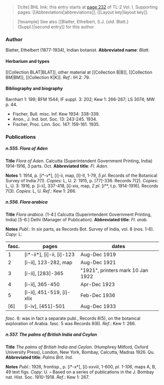 > [!cite] BHL link: this entry starts at [page 232](https://www.biodiversitylibrary.org/page/33120363) of TL-2 Vol. I.
> Supporting pages: [[Abbreviations|abbreviations]], [[Layout key|layout key]].

> [!example] See also [[Blatter, Ethelbert, S.J. {std. Blatt.} (Suppl.)|second entry]] for this author

### Author

Blatter, Ethelbert (1877-1934), Indian botanist. 
**Abbreviated name**: *Blatt.*

#### Herbarium and types

[[Collection BLAT|BLAT]], other material at [[Collection B|B]], [[Collection BM|BM]], [[Collection K|K]].
*Ref*.: IH 2: 79.

#### Bibliography and biography

Barnhart 1: 199; BFM 1544; IF suppl. 3: 202; Kew 1: 266-267; LS 3074; MW p. 44.
- Fischer, Bull. misc. Inf. Kew 1934: 338-339.
- Anon., J. Ind. bot. Soc. 13: 243-245. 1934.
- Fischer, Proc. Linn. Soc. 147: 159-161. 1935.

### Publications

##### n.555. Flora of Aden

**Title**
*Flora of Aden*. Calcutta (Superintendent Government Printing, India) 1914-1916, 3 parts. Oct.
**Abbreviated title**: *Fl. Aden*.

**Notes**
1: 1914, p. \[i\*-v\*\], \[i\]-ii, map, \[I\]-II, 1-79, *5 pl*. Records of the Botanical Survey of India 7(1). *Copies*: L, U.
2: 1915, p. \[77\]-336. Records 7(2). *Copies*: L, U.
3: 1916, p. \[i-ii\], 337-418, \[i\]-xix, map, *2 pl*. \[i\*\*, t.p. 1914-1916\]. Records 7(3). *Copies*: L, U.
*Ref*.: Kew 1: 266.

##### n.556. Flora arabica

**Title**
*Flora arabica*. \[1-4:\] Calcutta (Superintendent Government Printing, India) \[5-6:\] Delhi (Manager of Publication).
**Abbreviated title**: *Fl. arab.*

**Notes**
*Publ*.: In six parts, as Records Bot. Survey of India, vol. 8 (nos. 1-6). *Copy*: L:

|fasc.	|pages	|dates|
|---	|---	|---	|
|1	|\[i\*-ii\*\], \[i\]-ii, \[i\]-123	|Aug-Dec 1919|
|2	|\[i-ii\], 123-282, map	|Aug-Dec 1921|
|3	|\[i-ii\], \[283\]-365	|"1921", printers mark 10 Jan 1922|
|4	|\[i-ii\], 365-450	|Apr-Dec 1923|
|5	|\[i-ii\], 451-519, \[i\]-xlix	|Feb-Dec 1936|
|\[6\]	|\[i-iv\], \[451\]-501	|Aug-Dec 1933|

*fasc*. 6: was in fact a separate publ., Records 8(5), on the botanical exploration of Arabia. fasc. 5 was Records 8(6).
*Ref*.: Kew 1: 266.

##### n.557. The palms of British India and Ceylon

**Title**
*The palms of British India and Ceylon*. (Humphrey Mitford, Oxford University Press), London, New York, Bombay, Calcutta, Madras 1926. Qu.
**Abbreviated title**: *Palms Brit. Ind.*

**Notes**
*Publ*.: 1926, frontisp., p. \[i\*-x\*\], \[i\]-xxviii, 1-600, *pl. 1-106*, maps A, B, 49 text figs.
*Copy*: U. – Based on a series of publications in the J. Bombay nat. Hist. Soc. 1910-1918.
*Ref*.: Kew 1: 267.

